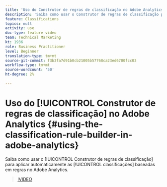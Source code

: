 ```yaml
---
title: 'Uso do Construtor de regras de classificação no Adobe Analytics '
description: 'Saiba como usar o Construtor de regras de classificação para aplicar automaticamente classificações baseadas em regras no Adobe Analytics. '
feature: Classifications
topics: null
activity: use
doc-type: feature video
team: Technical Marketing
kt: 1936
role: Business Practitioner
level: Beginner
translation-type: tm+mt
source-git-commit: f3b3fa7d91b0cb21005b57768ca23ed6700fcc03
workflow-type: tm+mt
source-wordcount: '50'
ht-degree: 2%

---
```



# Uso do [!UICONTROL Construtor de regras de classificação] no Adobe Analytics {#using-the-classification-rule-builder-in-adobe-analytics}

Saiba como usar o [!UICONTROL Construtor de regras de classificação] para aplicar automaticamente as [!UICONTROL classificações] baseadas em regras no Adobe Analytics.

>[!VIDEO](https://video.tv.adobe.com/v/25884?quality=12)
